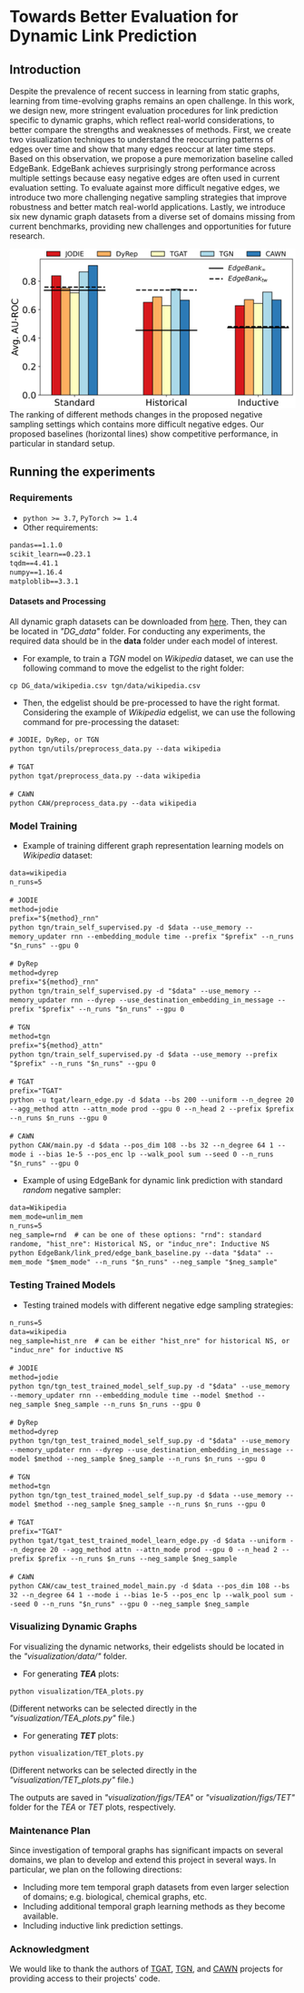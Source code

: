# Towards Better Evaluation for Dynamic Link Prediction



## Introduction

Despite the prevalence of recent success in learning from static graphs, learning from time-evolving graphs remains an open challenge. In this work, we design new, more stringent evaluation procedures for link prediction specific to dynamic graphs, which reflect real-world considerations, to better compare the strengths and weaknesses of methods. First, we create two visualization techniques to understand the reoccurring patterns of edges over time and show that many edges reoccur at later time steps. Based on this observation, we propose a pure memorization baseline called EdgeBank. EdgeBank achieves surprisingly strong performance across multiple settings because easy negative edges are often used in current evaluation setting. To evaluate against more difficult negative edges, we introduce two more challenging negative sampling strategies that improve robustness and better match real-world applications. Lastly, we introduce six new dynamic graph datasets from a diverse set of domains missing from current benchmarks, providing new challenges and opportunities for future research.


![motivational_fig](./visualization/EdgeBank_&_NS.png)
The ranking of different methods changes in the proposed negative sampling settings which contains more difficult negative edges. Our proposed baselines (horizontal lines) show competitive performance, in particular in standard setup. 



## Running the experiments

### Requirements
* `python >= 3.7`, `PyTorch >= 1.4`
* Other requirements:

```{bash}
pandas==1.1.0
scikit_learn==0.23.1
tqdm==4.41.1
numpy==1.16.4
matploblib==3.3.1
```

#### Datasets and Processing
All dynamic graph datasets can be downloaded from [here](https://zenodo.org/record/7008205#.YxtIwi0r1hC).
Then, they can be located in *"DG_data"* folder.
For conducting any experiments, the required data should be in the **data** folder under each model of interest.
* For example, to train a *TGN* model on *Wikipedia* dataset, we can use the following command to move the edgelist to the right folder:
```{bash}
cp DG_data/wikipedia.csv tgn/data/wikipedia.csv
```

* Then, the edgelist should be pre-processed to have the right format.
Considering the example of *Wikipedia* edgelist, we can use the following command for pre-processing the dataset:
```{bash}
# JODIE, DyRep, or TGN
python tgn/utils/preprocess_data.py --data wikipedia

# TGAT
python tgat/preprocess_data.py --data wikipedia

# CAWN
python CAW/preprocess_data.py --data wikipedia
```


### Model Training
* Example of training different graph representation learning models on *Wikipedia* dataset:
```{bash}
data=wikipedia
n_runs=5

# JODIE
method=jodie
prefix="${method}_rnn"
python tgn/train_self_supervised.py -d $data --use_memory --memory_updater rnn --embedding_module time --prefix "$prefix" --n_runs "$n_runs" --gpu 0

# DyRep
method=dyrep
prefix="${method}_rnn"
python tgn/train_self_supervised.py -d "$data" --use_memory --memory_updater rnn --dyrep --use_destination_embedding_in_message --prefix "$prefix" --n_runs "$n_runs" --gpu 0

# TGN
method=tgn
prefix="${method}_attn"
python tgn/train_self_supervised.py -d $data --use_memory --prefix "$prefix" --n_runs "$n_runs" --gpu 0

# TGAT
prefix="TGAT"
python -u tgat/learn_edge.py -d $data --bs 200 --uniform --n_degree 20 --agg_method attn --attn_mode prod --gpu 0 --n_head 2 --prefix $prefix --n_runs $n_runs --gpu 0

# CAWN
python CAW/main.py -d $data --pos_dim 108 --bs 32 --n_degree 64 1 --mode i --bias 1e-5 --pos_enc lp --walk_pool sum --seed 0 --n_runs "$n_runs" --gpu 0

```

* Example of using EdgeBank for dynamic link prediction with standard *random* negative sampler:
```{bash}
data=Wikipedia
mem_mode=unlim_mem
n_runs=5
neg_sample=rnd  # can be one of these options: "rnd": standard randome, "hist_nre": Historical NS, or "induc_nre": Inductive NS
python EdgeBank/link_pred/edge_bank_baseline.py --data "$data" --mem_mode "$mem_mode" --n_runs "$n_runs" --neg_sample "$neg_sample"
```

### Testing Trained Models
* Testing trained models with different negative edge sampling strategies:
```{bash}
n_runs=5
data=wikipedia
neg_sample=hist_nre  # can be either "hist_nre" for historical NS, or "induc_nre" for inductive NS

# JODIE
method=jodie
python tgn/tgn_test_trained_model_self_sup.py -d "$data" --use_memory --memory_updater rnn --embedding_module time --model $method --neg_sample $neg_sample --n_runs $n_runs --gpu 0

# DyRep
method=dyrep
python tgn/tgn_test_trained_model_self_sup.py -d "$data" --use_memory --memory_updater rnn --dyrep --use_destination_embedding_in_message --model $method --neg_sample $neg_sample --n_runs $n_runs --gpu 0

# TGN
method=tgn
python tgn/tgn_test_trained_model_self_sup.py -d $data --use_memory --model $method --neg_sample $neg_sample --n_runs $n_runs --gpu 0

# TGAT
prefix="TGAT"
python tgat/tgat_test_trained_model_learn_edge.py -d $data --uniform --n_degree 20 --agg_method attn --attn_mode prod --gpu 0 --n_head 2 --prefix $prefix --n_runs $n_runs --neg_sample $neg_sample

# CAWN
python CAW/caw_test_trained_model_main.py -d $data --pos_dim 108 --bs 32 --n_degree 64 1 --mode i --bias 1e-5 --pos_enc lp --walk_pool sum --seed 0 --n_runs "$n_runs" --gpu 0 --neg_sample $neg_sample

```

### Visualizing Dynamic Graphs
For visualizing the dynamic networks, their edgelists should be located in the *"visualization/data/"* folder.

* For generating **_TEA_** plots:
```{bash}
python visualization/TEA_plots.py
```
(Different networks can be selected directly in the *"visualization/TEA_plots.py"* file.)

* For generating **_TET_** plots:
```{bash}
python visualization/TET_plots.py
```
(Different networks can be selected directly in the *"visualization/TET_plots.py"* file.)

The outputs are saved in *"visualization/figs/TEA"* or *"visualization/figs/TET"* folder for the *TEA* or *TET* plots, respectively.


### Maintenance Plan
Since investigation of temporal graphs has significant impacts on several domains, we plan to develop and extend this project in several ways.
In particular, we plan on the following directions:
* Including more tem temporal graph datasets from even larger selection of domains; e.g. biological, chemical graphs, etc.
* Including additional temporal graph learning methods as they become available.
* Including inductive link prediction settings.


### Acknowledgment
We would like to thank the authors of [TGAT](https://github.com/StatsDLMathsRecomSys/Inductive-representation-learning-on-temporal-graphs), [TGN](https://github.com/twitter-research/tgn), and [CAWN](https://github.com/snap-stanford/CAW) projects for providing access to their projects' code.

